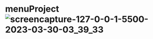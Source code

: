 # menuProject![screencapture-127-0-0-1-5500-2023-03-30-03_39_33](https://user-images.githubusercontent.com/76166606/228698714-9577d0ac-a895-47f6-ae8d-74920314aaf2.png)
